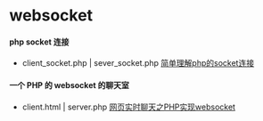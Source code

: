# websocket

#### php socket 连接
* client_socket.php | sever_socket.php
[简单理解php的socket连接](https://www.cnblogs.com/xuey/p/8610723.html)
#### 一个 PHP 的 websocket 的聊天室
* client.html | server.php
[网页实时聊天之PHP实现websocket](http://www.cnblogs.com/zhenbianshu/p/6111257.html)
